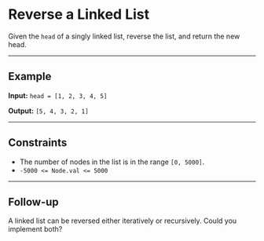 # Reverse a Linked List

Given the `head` of a singly linked list, reverse the list, and return the new head.

---

## Example

**Input:**
`head = [1, 2, 3, 4, 5]`

**Output:**
`[5, 4, 3, 2, 1]`

---

## Constraints

- The number of nodes in the list is in the range `[0, 5000]`.
- `-5000 <= Node.val <= 5000`

---

## Follow-up

A linked list can be reversed either iteratively or recursively. Could you implement both?
